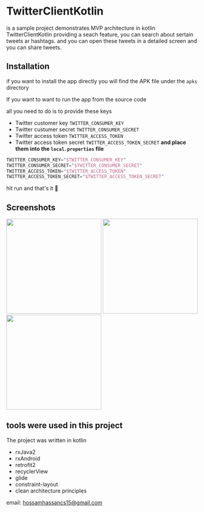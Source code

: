 # TwitterClientKotlin
 is a sample project demonstrates MVP architecture in kotlin 
TwitterClientKotlin providing a seach feature, you can search about sertain tweets ar hashtags.
and you can open these tweets in a detailed screen and you can share tweets.
## Installation

if you want to install the app directly 
you will find the APK file under the `apks` directory 

If you want to want to run the app from the source code 

all you need to do is to provide these keys 
- Twitter customer key  `TWITTER_CONSUMER_KEY`
- Twitter custumer secret `TWITTER_CONSUMER_SECRET` 
- Twitter access token `TWITTER_ACCESS_TOKEN`
- Twitter access token secret `TWITTER_ACCESS_TOKEN_SECRET`
**and place them into the `local.properties` file**

```gradle
TWITTER_CONSUMER_KEY="$TWITTER_CONSUMER_KEY"
TWITTER_CONSUMER_SECRET="$TWITTER_CONSUMER_SECRET"
TWITTER_ACCESS_TOKEN="$TWITTER_ACCESS_TOKEN"
TWITTER_ACCESS_TOKEN_SECRET="$TWITTER_ACCESS_TOKEN_SECRET"
```
hit run and that's it :tada: 

## Screenshots 
<img src="https://imgur.com/oTGolfr.jpg" width=250 >
<img src="https://imgur.com/wxM0gy0.jpg" width=250 >
<img src="https://imgur.com/J6o7lOY.jpg" width=250 >

## tools were used in this project 
The project was written in kotlin 
* rxJava2
* rxAndroid
* retrofit2
* recyclerView 
* glide 
* constraint-layout
* clean architecture principles 

email: hossamhassancs15@gmail.com 
